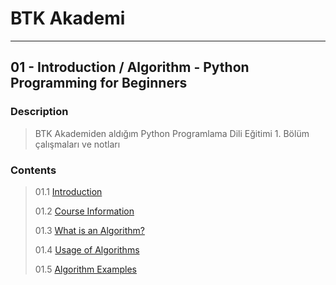 # BTK Akademi
___

## 01 - Introduction / Algorithm - Python Programming for Beginners

### Description
> BTK Akademiden aldığım Python Programlama Dili Eğitimi 1. Bölüm çalışmaları ve notları

### Contents
> 01.1 [Introduction](https://github.com/kgokselkalyoncu/BTKAkademi/tree/main/Python_Programming_Language/Python_Programming_for_Beginners/Tutorial/01_Introduction_Algorithm/01_1-Introduction.txt)
> 
> 01.2 [Course Information](https://github.com/kgokselkalyoncu/BTKAkademi/tree/main/Python_Programming_Language/Python_Programming_for_Beginners/Tutorial/01_Introduction_Algorithm/01_2-Course-Information.txt)
> 
> 01.3 [What is an Algorithm?](https://github.com/kgokselkalyoncu/BTKAkademi/tree/main/Python_Programming_Language/Python_Programming_for_Beginners/Tutorial/01_Introduction_Algorithm/01_3-What-is-an-Algorithm.txt)
> 
> 01.4 [Usage of Algorithms](https://github.com/kgokselkalyoncu/BTKAkademi/tree/main/Python_Programming_Language/Python_Programming_for_Beginners/Tutorial/01_Introduction_Algorithm/01_4-Usage-of-Algorithms.txt)
> 
> 01.5 [Algorithm Examples](https://github.com/kgokselkalyoncu/BTKAkademi/tree/main/Python_Programming_Language/Python_Programming_for_Beginners/Tutorial/01_Introduction_Algorithm/01_5-Algorithm-Examples.txt)